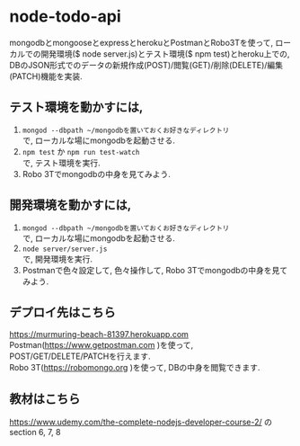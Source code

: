 # node-todo-api
mongodbとmongooseとexpressとherokuとPostmanとRobo3Tを使って, ローカルでの開発環境($ node server.js)とテスト環境($ npm test)とheroku上での, DBのJSON形式でのデータの新規作成(POST)/閲覧(GET)/削除(DELETE)/編集(PATCH)機能を実装.

## テスト環境を動かすには,
1. `mongod --dbpath ~/mongodbを置いておくお好きなディレクトリ`  
で, ローカルな場にmongodbを起動させる.
2. `npm test` か `npm run test-watch`  
で, テスト環境を実行.
3. Robo 3Tでmongodbの中身を見てみよう.

## 開発環境を動かすには,
1. `mongod --dbpath ~/mongodbを置いておくお好きなディレクトリ`  
で, ローカルな場にmongodbを起動させる.
2. `node server/server.js`  
で, 開発環境を実行.
3. Postmanで色々設定して, 色々操作して, Robo 3Tでmongodbの中身を見てみよう.

## デプロイ先はこちら
https://murmuring-beach-81397.herokuapp.com  
Postman(https://www.getpostman.com )を使って, POST/GET/DELETE/PATCHを行えます.  
Robo 3T(https://robomongo.org )を使って, DBの中身を閲覧できます.

## 教材はこちら
https://www.udemy.com/the-complete-nodejs-developer-course-2/
のsection 6, 7, 8
